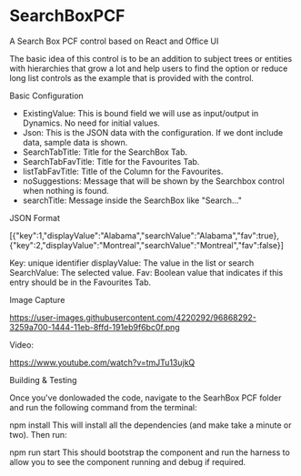 # SearchBoxPCF
A Search Box PCF control based on React and Office UI

The basic idea of this control is to be an addition to subject trees or entities with hierarchies that grow a lot and help users to find the option or reduce long list controls as the example that is provided with the control.

Basic Configuration

* ExistingValue: This is bound field we will use as input/output in Dynamics. No need for initial values.
* Json: This is the JSON data with the configuration. If we dont include data, sample data is shown.
* SearchTabTitle: Title for the SearchBox Tab.
* SearchTabFavTitle: Title for the Favourites Tab.
* listTabFavTitle: Title of the Column for the Favourites.
* noSuggestions: Message that will be shown by the Searchbox control when nothing is found.
* searchTitle: Message inside the SearchBox like "Search..."

JSON Format

[{"key":1,"displayValue":"Alabama","searchValue":"Alabama","fav":true},{"key":2,"displayValue":"Montreal","searchValue":"Montreal","fav":false}]

Key: unique identifier
displayValue: The value in the list or search
SearchValue: The selected value.
Fav: Boolean value that indicates if this entry should be in the Favourites Tab.

Image Capture 

https://user-images.githubusercontent.com/4220292/96868292-3259a700-1444-11eb-8ffd-191eb9f6bc0f.png

Video:

https://www.youtube.com/watch?v=tmJTu13ujkQ

Building & Testing

Once you've donlowaded the code, navigate to the SearhBox PCF folder and run the following command from the terminal:

npm install
This will install all the dependencies (and make take a minute or two). Then run:

npm run start
This should bootstrap the component and run the harness to allow you to see the component running and debug if required.

